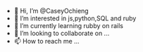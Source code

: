 - 👋 Hi, I’m @CaseyOchieng
- 👀 I’m interested in js,python,SQL and ruby
- 🌱 I’m currently learning rubby on rails
- 💞️ I’m looking to collaborate on ...
- 📫 How to reach me ...

<!---
CaseyOchieng/CaseyOchieng is a ✨ special ✨ repository because its `README.md` (this file) appears on your GitHub profile.
You can click the Preview link to take a look at your changes.
--->
